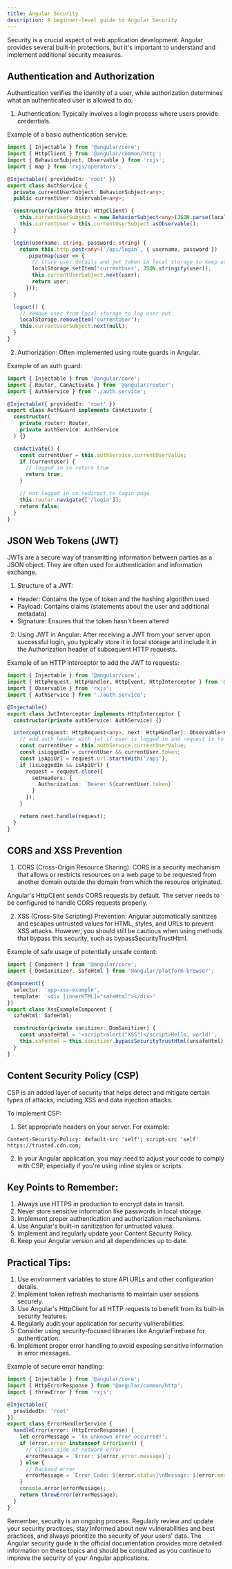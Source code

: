 ```yaml
---
title: Angular Security
description: A beginner-level guide to Angular Security
---
```


Security is a crucial aspect of web application development. Angular provides several built-in protections, but it's important to understand and implement additional security measures.

## Authentication and Authorization

Authentication verifies the identity of a user, while authorization determines what an authenticated user is allowed to do.

1. Authentication:
Typically involves a login process where users provide credentials.

Example of a basic authentication service:

```typescript
import { Injectable } from '@angular/core';
import { HttpClient } from '@angular/common/http';
import { BehaviorSubject, Observable } from 'rxjs';
import { map } from 'rxjs/operators';

@Injectable({ providedIn: 'root' })
export class AuthService {
  private currentUserSubject: BehaviorSubject<any>;
  public currentUser: Observable<any>;

  constructor(private http: HttpClient) {
    this.currentUserSubject = new BehaviorSubject<any>(JSON.parse(localStorage.getItem('currentUser')));
    this.currentUser = this.currentUserSubject.asObservable();
  }

  login(username: string, password: string) {
    return this.http.post<any>(`/api/login`, { username, password })
      .pipe(map(user => {
        // store user details and jwt token in local storage to keep user logged in between page refreshes
        localStorage.setItem('currentUser', JSON.stringify(user));
        this.currentUserSubject.next(user);
        return user;
      }));
  }

  logout() {
    // remove user from local storage to log user out
    localStorage.removeItem('currentUser');
    this.currentUserSubject.next(null);
  }
}
```

2. Authorization:
Often implemented using route guards in Angular.

Example of an auth guard:

```typescript
import { Injectable } from '@angular/core';
import { Router, CanActivate } from '@angular/router';
import { AuthService } from './auth.service';

@Injectable({ providedIn: 'root' })
export class AuthGuard implements CanActivate {
  constructor(
    private router: Router,
    private authService: AuthService
  ) {}

  canActivate() {
    const currentUser = this.authService.currentUserValue;
    if (currentUser) {
      // logged in so return true
      return true;
    }

    // not logged in so redirect to login page
    this.router.navigate(['/login']);
    return false;
  }
}
```

## JSON Web Tokens (JWT)

JWTs are a secure way of transmitting information between parties as a JSON object. They are often used for authentication and information exchange.

1. Structure of a JWT:
- Header: Contains the type of token and the hashing algorithm used
- Payload: Contains claims (statements about the user and additional metadata)
- Signature: Ensures that the token hasn't been altered

2. Using JWT in Angular:
After receiving a JWT from your server upon successful login, you typically store it in local storage and include it in the Authorization header of subsequent HTTP requests.

Example of an HTTP interceptor to add the JWT to requests:

```typescript
import { Injectable } from '@angular/core';
import { HttpRequest, HttpHandler, HttpEvent, HttpInterceptor } from '@angular/common/http';
import { Observable } from 'rxjs';
import { AuthService } from './auth.service';

@Injectable()
export class JwtInterceptor implements HttpInterceptor {
  constructor(private authService: AuthService) {}

  intercept(request: HttpRequest<any>, next: HttpHandler): Observable<HttpEvent<any>> {
    // add auth header with jwt if user is logged in and request is to the api url
    const currentUser = this.authService.currentUserValue;
    const isLoggedIn = currentUser && currentUser.token;
    const isApiUrl = request.url.startsWith('/api');
    if (isLoggedIn && isApiUrl) {
      request = request.clone({
        setHeaders: {
          Authorization: `Bearer ${currentUser.token}`
        }
      });
    }

    return next.handle(request);
  }
}
```

## CORS and XSS Prevention

1. CORS (Cross-Origin Resource Sharing):
CORS is a security mechanism that allows or restricts resources on a web page to be requested from another domain outside the domain from which the resource originated.

Angular's HttpClient sends CORS requests by default. The server needs to be configured to handle CORS requests properly.

2. XSS (Cross-Site Scripting) Prevention:
Angular automatically sanitizes and escapes untrusted values for HTML, styles, and URLs to prevent XSS attacks. However, you should still be cautious when using methods that bypass this security, such as bypassSecurityTrustHtml.

Example of safe usage of potentially unsafe content:

```typescript
import { Component } from '@angular/core';
import { DomSanitizer, SafeHtml } from '@angular/platform-browser';

@Component({
  selector: 'app-xss-example',
  template: '<div [innerHTML]="safeHtml"></div>'
})
export class XssExampleComponent {
  safeHtml: SafeHtml;

  constructor(private sanitizer: DomSanitizer) {
    const unsafeHtml = '<script>alert("XSS")</script>Hello, world!';
    this.safeHtml = this.sanitizer.bypassSecurityTrustHtml(unsafeHtml);
  }
}
```

## Content Security Policy (CSP)

CSP is an added layer of security that helps detect and mitigate certain types of attacks, including XSS and data injection attacks.

To implement CSP:

1. Set appropriate headers on your server. For example:

```
Content-Security-Policy: default-src 'self'; script-src 'self' https://trusted.cdn.com;
```

2. In your Angular application, you may need to adjust your code to comply with CSP, especially if you're using inline styles or scripts.

## Key Points to Remember:

1. Always use HTTPS in production to encrypt data in transit.
2. Never store sensitive information like passwords in local storage.
3. Implement proper authentication and authorization mechanisms.
4. Use Angular's built-in sanitization for untrusted values.
5. Implement and regularly update your Content Security Policy.
6. Keep your Angular version and all dependencies up to date.

## Practical Tips:

1. Use environment variables to store API URLs and other configuration details.
2. Implement token refresh mechanisms to maintain user sessions securely.
3. Use Angular's HttpClient for all HTTP requests to benefit from its built-in security features.
4. Regularly audit your application for security vulnerabilities.
5. Consider using security-focused libraries like AngularFirebase for authentication.
6. Implement proper error handling to avoid exposing sensitive information in error messages.

Example of secure error handling:

```typescript
import { Injectable } from '@angular/core';
import { HttpErrorResponse } from '@angular/common/http';
import { throwError } from 'rxjs';

@Injectable({
  providedIn: 'root'
})
export class ErrorHandlerService {
  handleError(error: HttpErrorResponse) {
    let errorMessage = 'An unknown error occurred!';
    if (error.error instanceof ErrorEvent) {
      // Client-side or network error
      errorMessage = `Error: ${error.error.message}`;
    } else {
      // Backend error
      errorMessage = `Error Code: ${error.status}\nMessage: ${error.message}`;
    }
    console.error(errorMessage);
    return throwError(errorMessage);
  }
}
```

Remember, security is an ongoing process. Regularly review and update your security practices, stay informed about new vulnerabilities and best practices, and always prioritize the security of your users' data. The Angular security guide in the official documentation provides more detailed information on these topics and should be consulted as you continue to improve the security of your Angular applications.